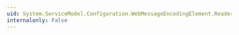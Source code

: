 ```yaml
---
uid: System.ServiceModel.Configuration.WebMessageEncodingElement.ReaderQuotas
internalonly: False
---
```


